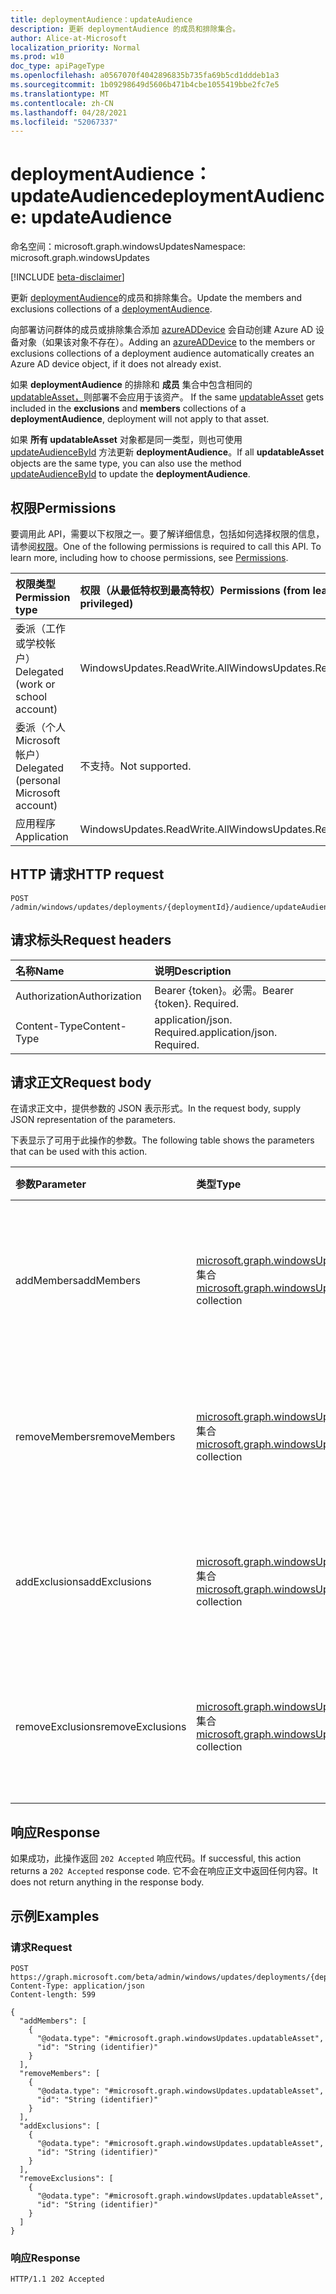 ```yaml
---
title: deploymentAudience：updateAudience
description: 更新 deploymentAudience 的成员和排除集合。
author: Alice-at-Microsoft
localization_priority: Normal
ms.prod: w10
doc_type: apiPageType
ms.openlocfilehash: a0567070f4042896835b735fa69b5cd1dddeb1a3
ms.sourcegitcommit: 1b09298649d5606b471b4cbe1055419bbe2fc7e5
ms.translationtype: MT
ms.contentlocale: zh-CN
ms.lasthandoff: 04/28/2021
ms.locfileid: "52067337"
---
```

# <a name="deploymentaudience-updateaudience"></a><span data-ttu-id="89fda-103">deploymentAudience：updateAudience</span><span class="sxs-lookup"><span data-stu-id="89fda-103">deploymentAudience: updateAudience</span></span>
<span data-ttu-id="89fda-104">命名空间：microsoft.graph.windowsUpdates</span><span class="sxs-lookup"><span data-stu-id="89fda-104">Namespace: microsoft.graph.windowsUpdates</span></span>

[!INCLUDE [beta-disclaimer](../../includes/beta-disclaimer.md)]

<span data-ttu-id="89fda-105">更新 [deploymentAudience](../resources/windowsupdates-deploymentaudience.md)的成员和排除集合。</span><span class="sxs-lookup"><span data-stu-id="89fda-105">Update the members and exclusions collections of a [deploymentAudience](../resources/windowsupdates-deploymentaudience.md).</span></span>

<span data-ttu-id="89fda-106">向部署访问群体的成员或排除集合添加 [azureADDevice](../resources/windowsupdates-azureaddevice.md) 会自动创建 Azure AD 设备对象（如果该对象不存在）。</span><span class="sxs-lookup"><span data-stu-id="89fda-106">Adding an [azureADDevice](../resources/windowsupdates-azureaddevice.md) to the members or exclusions collections of a deployment audience automatically creates an Azure AD device object, if it does not already exist.</span></span>

<span data-ttu-id="89fda-107">如果 **deploymentAudience** 的排除和 **成员** 集合中包含相同的 [updatableAsset，](../resources/windowsupdates-updatableasset.md)则部署不会应用于该资产。 </span><span class="sxs-lookup"><span data-stu-id="89fda-107">If the same [updatableAsset](../resources/windowsupdates-updatableasset.md) gets included in the **exclusions** and **members** collections of a **deploymentAudience**, deployment will not apply to that asset.</span></span>

<span data-ttu-id="89fda-108">如果 **所有 updatableAsset** 对象都是同一类型，则也可使用 [updateAudienceById](windowsupdates-deploymentaudience-updateaudiencebyid.md) 方法更新 **deploymentAudience**。</span><span class="sxs-lookup"><span data-stu-id="89fda-108">If all **updatableAsset** objects are the same type, you can also use the method [updateAudienceById](windowsupdates-deploymentaudience-updateaudiencebyid.md) to update the **deploymentAudience**.</span></span>

## <a name="permissions"></a><span data-ttu-id="89fda-109">权限</span><span class="sxs-lookup"><span data-stu-id="89fda-109">Permissions</span></span>
<span data-ttu-id="89fda-p101">要调用此 API，需要以下权限之一。要了解详细信息，包括如何选择权限的信息，请参阅[权限](/graph/permissions-reference)。</span><span class="sxs-lookup"><span data-stu-id="89fda-p101">One of the following permissions is required to call this API. To learn more, including how to choose permissions, see [Permissions](/graph/permissions-reference).</span></span>

|<span data-ttu-id="89fda-112">权限类型</span><span class="sxs-lookup"><span data-stu-id="89fda-112">Permission type</span></span>|<span data-ttu-id="89fda-113">权限（从最低特权到最高特权）</span><span class="sxs-lookup"><span data-stu-id="89fda-113">Permissions (from least to most privileged)</span></span>|
|:---|:---|
|<span data-ttu-id="89fda-114">委派（工作或学校帐户）</span><span class="sxs-lookup"><span data-stu-id="89fda-114">Delegated (work or school account)</span></span>|<span data-ttu-id="89fda-115">WindowsUpdates.ReadWrite.All</span><span class="sxs-lookup"><span data-stu-id="89fda-115">WindowsUpdates.ReadWrite.All</span></span>|
|<span data-ttu-id="89fda-116">委派（个人 Microsoft 帐户）</span><span class="sxs-lookup"><span data-stu-id="89fda-116">Delegated (personal Microsoft account)</span></span>|<span data-ttu-id="89fda-117">不支持。</span><span class="sxs-lookup"><span data-stu-id="89fda-117">Not supported.</span></span>|
|<span data-ttu-id="89fda-118">应用程序</span><span class="sxs-lookup"><span data-stu-id="89fda-118">Application</span></span>|<span data-ttu-id="89fda-119">WindowsUpdates.ReadWrite.All</span><span class="sxs-lookup"><span data-stu-id="89fda-119">WindowsUpdates.ReadWrite.All</span></span>|

## <a name="http-request"></a><span data-ttu-id="89fda-120">HTTP 请求</span><span class="sxs-lookup"><span data-stu-id="89fda-120">HTTP request</span></span>

<!-- {
  "blockType": "ignored"
}
-->
``` http
POST /admin/windows/updates/deployments/{deploymentId}/audience/updateAudience
```

## <a name="request-headers"></a><span data-ttu-id="89fda-121">请求标头</span><span class="sxs-lookup"><span data-stu-id="89fda-121">Request headers</span></span>
|<span data-ttu-id="89fda-122">名称</span><span class="sxs-lookup"><span data-stu-id="89fda-122">Name</span></span>|<span data-ttu-id="89fda-123">说明</span><span class="sxs-lookup"><span data-stu-id="89fda-123">Description</span></span>|
|:---|:---|
|<span data-ttu-id="89fda-124">Authorization</span><span class="sxs-lookup"><span data-stu-id="89fda-124">Authorization</span></span>|<span data-ttu-id="89fda-p102">Bearer {token}。必需。</span><span class="sxs-lookup"><span data-stu-id="89fda-p102">Bearer {token}. Required.</span></span>|
|<span data-ttu-id="89fda-127">Content-Type</span><span class="sxs-lookup"><span data-stu-id="89fda-127">Content-Type</span></span>|<span data-ttu-id="89fda-p103">application/json. Required.</span><span class="sxs-lookup"><span data-stu-id="89fda-p103">application/json. Required.</span></span>|

## <a name="request-body"></a><span data-ttu-id="89fda-130">请求正文</span><span class="sxs-lookup"><span data-stu-id="89fda-130">Request body</span></span>
<span data-ttu-id="89fda-131">在请求正文中，提供参数的 JSON 表示形式。</span><span class="sxs-lookup"><span data-stu-id="89fda-131">In the request body, supply JSON representation of the parameters.</span></span>

<span data-ttu-id="89fda-132">下表显示了可用于此操作的参数。</span><span class="sxs-lookup"><span data-stu-id="89fda-132">The following table shows the parameters that can be used with this action.</span></span>

|<span data-ttu-id="89fda-133">参数</span><span class="sxs-lookup"><span data-stu-id="89fda-133">Parameter</span></span>|<span data-ttu-id="89fda-134">类型</span><span class="sxs-lookup"><span data-stu-id="89fda-134">Type</span></span>|<span data-ttu-id="89fda-135">说明</span><span class="sxs-lookup"><span data-stu-id="89fda-135">Description</span></span>|
|:---|:---|:---|
|<span data-ttu-id="89fda-136">addMembers</span><span class="sxs-lookup"><span data-stu-id="89fda-136">addMembers</span></span>|<span data-ttu-id="89fda-137">[microsoft.graph.windowsUpdates.updatableAsset](../resources/windowsupdates-updatableasset.md) 集合</span><span class="sxs-lookup"><span data-stu-id="89fda-137">[microsoft.graph.windowsUpdates.updatableAsset](../resources/windowsupdates-updatableasset.md) collection</span></span>|<span data-ttu-id="89fda-138">要添加为部署访问群体成员的 [updatableAsset](../resources/windowsupdates-updatableasset.md) 资源的列表。</span><span class="sxs-lookup"><span data-stu-id="89fda-138">List of [updatableAsset](../resources/windowsupdates-updatableasset.md) resources to add as members of the deployment audience.</span></span>|
|<span data-ttu-id="89fda-139">removeMembers</span><span class="sxs-lookup"><span data-stu-id="89fda-139">removeMembers</span></span>|<span data-ttu-id="89fda-140">[microsoft.graph.windowsUpdates.updatableAsset](../resources/windowsupdates-updatableasset.md) 集合</span><span class="sxs-lookup"><span data-stu-id="89fda-140">[microsoft.graph.windowsUpdates.updatableAsset](../resources/windowsupdates-updatableasset.md) collection</span></span>|<span data-ttu-id="89fda-141">要作为部署访问群体成员删除的可更新资源的列表。</span><span class="sxs-lookup"><span data-stu-id="89fda-141">List of updatable assets to remove as members of the deployment audience.</span></span>|
|<span data-ttu-id="89fda-142">addExclusions</span><span class="sxs-lookup"><span data-stu-id="89fda-142">addExclusions</span></span>|<span data-ttu-id="89fda-143">[microsoft.graph.windowsUpdates.updatableAsset](../resources/windowsupdates-updatableasset.md) 集合</span><span class="sxs-lookup"><span data-stu-id="89fda-143">[microsoft.graph.windowsUpdates.updatableAsset](../resources/windowsupdates-updatableasset.md) collection</span></span>|<span data-ttu-id="89fda-144">要添加为部署访问群体排除项的可更新资源列表。</span><span class="sxs-lookup"><span data-stu-id="89fda-144">List of updatable assets to add as exclusions from the deployment audience.</span></span>|
|<span data-ttu-id="89fda-145">removeExclusions</span><span class="sxs-lookup"><span data-stu-id="89fda-145">removeExclusions</span></span>|<span data-ttu-id="89fda-146">[microsoft.graph.windowsUpdates.updatableAsset](../resources/windowsupdates-updatableasset.md) 集合</span><span class="sxs-lookup"><span data-stu-id="89fda-146">[microsoft.graph.windowsUpdates.updatableAsset](../resources/windowsupdates-updatableasset.md) collection</span></span>|<span data-ttu-id="89fda-147">要作为部署访问群体排除项删除的可更新资源的列表。</span><span class="sxs-lookup"><span data-stu-id="89fda-147">List of updatable assets to remove as exclusions from the deployment audience.</span></span>|



## <a name="response"></a><span data-ttu-id="89fda-148">响应</span><span class="sxs-lookup"><span data-stu-id="89fda-148">Response</span></span>

<span data-ttu-id="89fda-149">如果成功，此操作返回 `202 Accepted` 响应代码。</span><span class="sxs-lookup"><span data-stu-id="89fda-149">If successful, this action returns a `202 Accepted` response code.</span></span> <span data-ttu-id="89fda-150">它不会在响应正文中返回任何内容。</span><span class="sxs-lookup"><span data-stu-id="89fda-150">It does not return anything in the response body.</span></span>

## <a name="examples"></a><span data-ttu-id="89fda-151">示例</span><span class="sxs-lookup"><span data-stu-id="89fda-151">Examples</span></span>

### <a name="request"></a><span data-ttu-id="89fda-152">请求</span><span class="sxs-lookup"><span data-stu-id="89fda-152">Request</span></span>

<!-- {
  "blockType": "request",
  "name": "deploymentaudience_updateaudience"
}
-->
``` http
POST https://graph.microsoft.com/beta/admin/windows/updates/deployments/{deploymentId}/audience/updateAudience
Content-Type: application/json
Content-length: 599

{
  "addMembers": [
    {
      "@odata.type": "#microsoft.graph.windowsUpdates.updatableAsset",
      "id": "String (identifier)"
    }
  ],
  "removeMembers": [
    {
      "@odata.type": "#microsoft.graph.windowsUpdates.updatableAsset",
      "id": "String (identifier)"
    }
  ],
  "addExclusions": [
    {
      "@odata.type": "#microsoft.graph.windowsUpdates.updatableAsset",
      "id": "String (identifier)"
    }
  ],
  "removeExclusions": [
    {
      "@odata.type": "#microsoft.graph.windowsUpdates.updatableAsset",
      "id": "String (identifier)"
    }
  ]
}
```


### <a name="response"></a><span data-ttu-id="89fda-153">响应</span><span class="sxs-lookup"><span data-stu-id="89fda-153">Response</span></span>

<!-- {
  "blockType": "response",
  "truncated": true
}
-->
``` http
HTTP/1.1 202 Accepted
```

